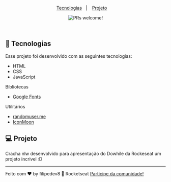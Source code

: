 <p align="center">
  <a href="#-tecnologias">Tecnologias</a>&nbsp;&nbsp;&nbsp;|&nbsp;&nbsp;&nbsp;
  <a href="#-projeto">Projeto</a>&nbsp;&nbsp;&nbsp;&nbsp;&nbsp;&nbsp;
</p>

<p align="center">
 <img src="https://cdn.discordapp.com/attachments/875613853227053076/936889880036929546/unknown.png" alt="PRs welcome!" />

</p>

<br>


## 🚀 Tecnologias

Esse projeto foi desenvolvido com as seguintes tecnologias:

- HTML
- CSS
- JavaScript

Bibliotecas

- [Google Fonts](https://fonts.google.com/)

Utilitários

- [randomuser.me](https://randomuser.me/photos)
- [IconMoon](https://icomoon.io/app/#/select)

## 💻 Projeto

Cracha nlw desenvolvido para apresentação do Dowhile da Rockeseat um projeto incrivel :D


---

Feito com ♥ by filipedev8 :wave: Rocketseat [Participe da comunidade!](https://discordapp.com/invite/gCRAFhc)

